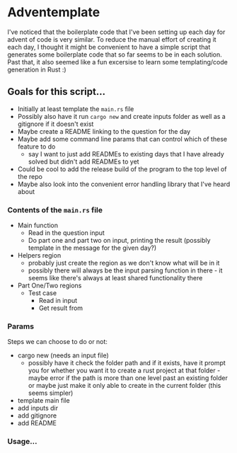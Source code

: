 # Adventemplate
I've noticed that the boilerplate code that I've been setting up each day for advent of code is very similar. To reduce the manual effort of creating it each day, I thought it might be convenient to have a simple script that generates some boilerplate code that so far seems to be in each solution. Past that, it also seemed like a fun excersise to learn some templating/code generation in Rust :)

## Goals for this script...
- Initially at least template the `main.rs` file
- Possibly also have it run `cargo new` and create inputs folder as well as a gitignore if it doesn't exist
- Maybe create a README linking to the question for the day
- Maybe add some command line params that can control which of these feature to do
  - say I want to just add READMEs to existing days that I have already solved but didn't add READMEs to yet
- Could be cool to add the release build of the program to the top level of the repo
- Maybe also look into the convenient error handling library that I've heard about

### Contents of the `main.rs` file
- Main function
  - Read in the question input
  - Do part one and part two on input, printing the result (possibly template in the message for the given day?)
- Helpers region
  - probably just create the region as we don't know what will be in it
  - possibly there will always be the input parsing function in there - it seems like there's always at least shared functionality there
- Part One/Two regions
  - Test case
    - Read in input
    - Get result from  

### Params
Steps we can choose to do or not:
  - cargo new (needs an input file)
    - possibly have it check the folder path and if it exists, have it prompt you for whether you want it to create a rust project at that folder - maybe error if the path is more than one level past an existing folder or maybe just make it only able to create in the current folder (this seems simpler)
  - template main file
  - add inputs dir
  - add gitignore
  - add README

### Usage...
